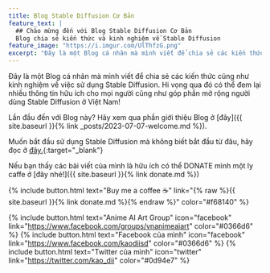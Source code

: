 ```yaml
---
title: Blog Stable Diffusion Cơ Bản
feature_text: |
  ## Chào mừng đến với Blog Stable Diffusion Cơ Bản
  Blog chia sẻ kiến thức và kinh nghiệm về Stable Diffusion
feature_image: "https://i.imgur.com/UlThfzG.png"
excerpt: "Đây là một Blog cá nhân mà mình viết để chia sẻ các kiến thức cũng như kinh nghiệm về việc sử dụng Stable Diffusion. Hi vọng qua đó có thể đem lại nhiều thông tin hữu ích cho mọi người cũng như góp phần mở rộng người dùng Stable Diffusion ở Việt Nam!"
---
```


Đây là một Blog cá nhân mà mình viết để chia sẻ các kiến thức cũng như kinh nghiệm về việc sử dụng Stable Diffusion. Hi vọng qua đó có thể đem lại nhiều thông tin hữu ích cho mọi người cũng như góp phần mở rộng người dùng Stable Diffusion ở Việt Nam!

Lần đầu đến với Blog này? Hãy xem qua phần giới thiệu Blog ở [đây]({{ site.baseurl }}{% link _posts/2023-07-07-welcome.md %}).

Muốn bắt đầu sử dụng Stable Diffusion mà không biết bắt đầu từ đâu, hãy đọc ở [đây.](https://docs.google.com/document/d/1plVW9XbaMCHN-dxPmE8p9YBa2aLwAL4g5m3F5eIkXeE/edit?usp=sharing){:target="_blank"}

Nếu bạn thấy các bài viết của mình là hữu ích có thể DONATE mình một ly caffe ở [đây nhé!]({{ site.baseurl }}{% link donate.md %})

{% include button.html text="Buy me a coffee ☕️" link="{% raw %}{{ site.baseurl }}{% link donate.md %}{% endraw %}" color="#f68140" %}

{% include button.html text="Anime AI Art Group" icon="facebook" link="https://www.facebook.com/groups/vnanimeaiart" color="#0366d6" %} {% include button.html text="Facebook của mình" icon="facebook" link="https://www.facebook.com/kaodiisd" color="#0366d6" %} {% include button.html text="Twitter của mình" icon="twitter" link="https://twitter.com/kao_dii" color="#0d94e7" %}